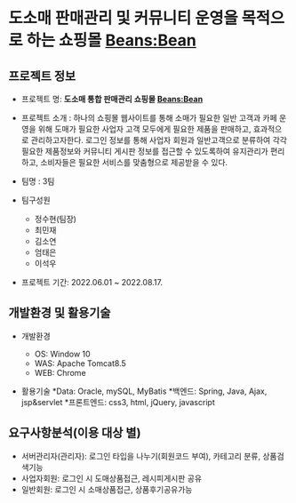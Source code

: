 # 도소매 판매관리 및 커뮤니티 운영을 목적으로 하는 쇼핑몰 <Beans:Bean>

## 프로젝트 정보

- 프로젝트 명: **도소매 통합 판매관리 쇼핑몰 <Beans:Bean>**

- 프로젝트 소개 : 하나의 쇼핑몰 웹사이트를 통해 소매가 필요한 일반 고객과 카페 운영을 위해
도매가 필요한 사업자 고객 모두에게 필요한 제품을 판매하고, 효과적으로 관리하고자한다. 로그인
정보를 통해 사업자 회원과 일반고객으로 분류하여 각각 필요한 제품정보와 커뮤니티 게시판 정보를
접근할 수 있도록하여 유지관리가 편리하고, 소비자들은 필요한 서비스를 맞춤형으로 제공받을 수 
있다.

- 팀명 : 3팀

- 팀구성원
    * 정수현(팀장)
    * 최민재
    * 김소연
    * 엄태은
    * 이석우

- 프로젝트 기간: 2022.06.01 ~ 2022.08.17.

## 개발환경 및 활용기술

- 개발환경
  * OS: Window 10
  * WAS: Apache Tomcat8.5
  * WEB: Chrome

- 활용기술
  *Data: Oracle, mySQL, MyBatis
  *백엔드: Spring, Java, Ajax, jsp&servlet
  *프론트엔드: css3, html, jQuery, javascript
 
 ## 요구사항분석(이용 대상 별)
  * 서버관리자(관리자): 로그인 타입을 나누기(회원코드 부여), 카테고리 분류, 상품검색기능
  * 사업자회원: 로그인 시 도매상품접근, 레시피게시판 공유
  * 일반회원: 로그인 시 소매상품접근, 상품후기공유가능
  
